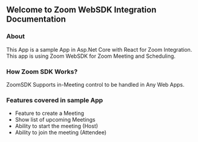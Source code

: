 ## Welcome to Zoom WebSDK Integration Documentation

### About

This App is a sample App in Asp.Net Core with React for Zoom Integration. This app is using Zoom WebSDK for Zoom Meeting and Scheduling.


### How Zoom SDK Works?

ZoomSDK Supports in-Meeting control to be handled in Any Web Apps.

### Features covered in sample App
- Feature to create a Meeting
- Show list of upcoming Meetings
- Ability to start the meeting (Host)
- Ability to join the meeting (Attendee)


